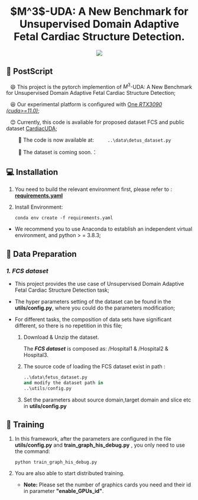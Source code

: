 <div align=center>
<h1>  $M^3$-UDA: A New Benchmark for Unsupervised Domain Adaptive Fetal Cardiac Structure Detection.</h1>
</div>
<div align=center>

<!-- <a src="https://img.shields.io/badge/%F0%9F%93%96-ICCV_2023-8A2BE2.svg?style=flat-square" href="https://arxiv.org/abs/2309.11145">
<img src="https://img.shields.io/badge/%F0%9F%93%96-ICCV_2023-8A2BE2.svg?style=flat-square">
</a> -->
   
<a src="https://img.shields.io/badge/%F0%9F%9A%80-xmed_Lab-ed6c00.svg?style=flat-square" href="https://xmengli.github.io/">
<img src="https://img.shields.io/badge/%F0%9F%9A%80-xmed_Lab-ed6c00.svg?style=flat-square">
</a>

<!-- <a src="https://img.shields.io/badge/%F0%9F%9A%80-XiaoweiXu's Github-blue.svg?style=flat-square" href="https://github.com/XiaoweiXu/CardiacUDA-dataset">
<img src="https://img.shields.io/badge/%F0%9F%9A%80-Xiaowei Xu's Github-blue.svg?style=flat-square">
</a> -->

</div>


## :hammer: PostScript
&ensp; :smile: This project is the pytorch implemention of $M^3$-UDA: A New Benchmark for Unsupervised Domain Adaptive Fetal Cardiac Structure Detection;

&ensp; :laughing: Our experimental platform is configured with <u>One *RTX3090 (cuda>=11.0)*</u>; 

&ensp; :blush: Currently, this code is avaliable for proposed dataset FCS and public dataset <u>CardiacUDA</u>;

<!-- &ensp; :smiley: For codes and accessment that related to dataset ***CardiacUDA***; -->

&ensp; &ensp; &ensp;    **:eyes:** The code is now available at:
&ensp; &ensp; &ensp;       ```
                            ..\data\detus_dataset.py
                           ```

<!-- &ensp; :heart_eyes: For codes and accessment that related to dataset ***CardiacUDA*** -->

&ensp; &ensp; &ensp;    **:eyes:** The dataset is coming soon.：


## :computer: Installation


1. You need to build the relevant environment first, please refer to : [**requirements.yaml**](requirements.yaml)

2. Install Environment:
    ```
    conda env create -f requirements.yaml
    ```

+ We recommend you to use Anaconda to establish an independent virtual environment, and python > = 3.8.3; 


## :blue_book: Data Preparation

### *1. FCS dataset*
 * This project provides the use case of Unsupervised Domain Adaptive Fetal Cardiac Structure Detection task;

 * The hyper parameters setting of the dataset can be found in the **utils/config.py**, where you could do the parameters modification;

 * For different tasks, the composition of data sets have significant different, so there is no repetition in this file;


   <!-- #### *1.1. Download The **FCS**.* -->
   <!-- :speech_balloon: The detail of CAMUS, please refer to: https://www.creatis.insa-lyon.fr/Challenge/camus/index.html/. -->

   1. Download & Unzip the dataset.

      The ***FCS dataset*** is composed as: /Hospital1 & /Hospital2 & Hospital3.

   2. The source code of loading the FCS dataset exist in path :

      ```python
      ..\data\fetus_dataset.py
      and modify the dataset path in
      ..\utils/config.py
      ```

   3. Set the parameters about source domain,target domain and slice etc in **utils/config.py** 
   <!-- #### *1.2. Download The **CardiacUDA**.*

   :speech_balloon: The detail of CardiacUDA, please refer to: https://echonet.github.io/dynamic/.

   1. Download & Unzip the dataset.

      - The ***CardiacUDA*** dataset is consist of: /Video, FileList.csv & VolumeTracings.csv.

   2. The source code of loading the Echonet dataset exist in path :

      ```python
      ..\datasets\echo.py
      and modify the dataset path in
      ..\train_camus_echo.py
      ``` -->

## :feet: Training

1. In this framework, after the parameters are configured in the file **utils/config.py** and **train_graph_his_debug.py** , you only need to use the command:

    ```shell
    python train_graph_his_debug.py
    ```

2. You are also able to start distributed training. 

   - **Note:** Please set the number of graphics cards you need and their id in parameter **"enable_GPUs_id"**.

#


<!-- ###### :rocket: Code Reference 
  - https://github.com/huawei-noah/Efficient-AI-Backbones/tree/master/vig_pytorch
  - https://github.com/chengchunhsu/EveryPixelMatters 

###### :rocket: Updates Ver 1.0（PyTorch）
###### :rocket: Project Created by Jiewen Yang : jyangcu@connect.ust.hk
======= -->

